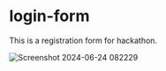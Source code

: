 # login-form
This is a registration form for hackathon.

![Screenshot 2024-06-24 082229](https://github.com/SaakshiPandey/login-form/assets/154575124/0cb88d62-f1f0-41d1-ac58-2e71f9c22b40)

